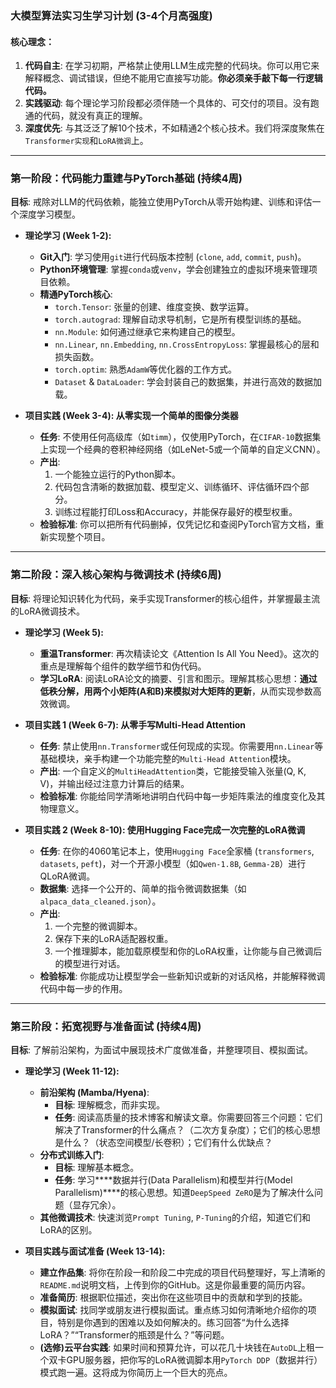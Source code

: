 ### 大模型算法实习生学习计划 (3-4个月高强度)

#### 核心理念：
1.  **代码自主**: 在学习初期，严格禁止使用LLM生成完整的代码块。你可以用它来解释概念、调试错误，但绝不能用它直接写功能。**你必须亲手敲下每一行逻辑代码。**
2.  **实践驱动**: 每个理论学习阶段都必须伴随一个具体的、可交付的项目。没有跑通的代码，就没有真正的理解。
3.  **深度优先**: 与其泛泛了解10个技术，不如精通2个核心技术。我们将深度聚焦在`Transformer实现`和`LoRA微调`上。

---

### **第一阶段：代码能力重建与PyTorch基础 (持续4周)**

**目标**: 戒除对LLM的代码依赖，能独立使用PyTorch从零开始构建、训练和评估一个深度学习模型。

* **理论学习 (Week 1-2):**
    * **Git入门**: 学习使用`git`进行代码版本控制 (`clone`, `add`, `commit`, `push`)。
    * **Python环境管理**: 掌握`conda`或`venv`，学会创建独立的虚拟环境来管理项目依赖。
    * **精通PyTorch核心**:
        * `torch.Tensor`: 张量的创建、维度变换、数学运算。
        * `torch.autograd`: 理解自动求导机制，它是所有模型训练的基础。
        * `nn.Module`: 如何通过继承它来构建自己的模型。
        * `nn.Linear`, `nn.Embedding`, `nn.CrossEntropyLoss`: 掌握最核心的层和损失函数。
        * `torch.optim`: 熟悉`AdamW`等优化器的工作方式。
        * `Dataset` & `DataLoader`: 学会封装自己的数据集，并进行高效的数据加载。

* **项目实践 (Week 3-4): 从零实现一个简单的图像分类器**
    * **任务**: 不使用任何高级库（如`timm`），仅使用PyTorch，在`CIFAR-10`数据集上实现一个经典的卷积神经网络（如LeNet-5或一个简单的自定义CNN）。
    * **产出**:
        1.  一个能独立运行的Python脚本。
        2.  代码包含清晰的数据加载、模型定义、训练循环、评估循环四个部分。
        3.  训练过程能打印Loss和Accuracy，并能保存最好的模型权重。
    * **检验标准**: 你可以把所有代码删掉，仅凭记忆和查阅PyTorch官方文档，重新实现整个项目。

---

### **第二阶段：深入核心架构与微调技术 (持续6周)**

**目标**: 将理论知识转化为代码，亲手实现Transformer的核心组件，并掌握最主流的LoRA微调技术。

* **理论学习 (Week 5):**
    * **重温Transformer**: 再次精读论文《Attention Is All You Need》。这次的重点是理解每个组件的数学细节和伪代码。
    * **学习LoRA**: 阅读LoRA论文的摘要、引言和图示。理解其核心思想：**通过低秩分解，用两个小矩阵(A和B)来模拟对大矩阵的更新**，从而实现参数高效微调。

* **项目实践 1 (Week 6-7): 从零手写Multi-Head Attention**
    * **任务**: 禁止使用`nn.Transformer`或任何现成的实现。你需要用`nn.Linear`等基础模块，亲手构建一个功能完整的`Multi-Head Attention`模块。
    * **产出**: 一个自定义的`MultiHeadAttention`类，它能接受输入张量(Q, K, V)，并输出经过注意力计算后的结果。
    * **检验标准**: 你能给同学清晰地讲明白代码中每一步矩阵乘法的维度变化及其物理意义。

* **项目实践 2 (Week 8-10): 使用Hugging Face完成一次完整的LoRA微调**
    * **任务**: 在你的4060笔记本上，使用`Hugging Face`全家桶 (`transformers`, `datasets`, `peft`)，对一个开源小模型（如`Qwen-1.8B`, `Gemma-2B`）进行QLoRA微调。
    * **数据集**: 选择一个公开的、简单的指令微调数据集（如`alpaca_data_cleaned.json`）。
    * **产出**:
        1.  一个完整的微调脚本。
        2.  保存下来的LoRA适配器权重。
        3.  一个推理脚本，能加载原模型和你的LoRA权重，让你能与自己微调后的模型进行对话。
    * **检验标准**: 你能成功让模型学会一些新知识或新的对话风格，并能解释微调代码中每一步的作用。

---

### **第三阶段：拓宽视野与准备面试 (持续4周)**

**目标**: 了解前沿架构，为面试中展现技术广度做准备，并整理项目、模拟面试。

* **理论学习 (Week 11-12):**
    * **前沿架构 (Mamba/Hyena)**:
        * **目标**: 理解概念，而非实现。
        * **任务**: 阅读高质量的技术博客和解读文章。你需要回答三个问题：它们解决了Transformer的什么痛点？（二次方复杂度）；它们的核心思想是什么？（状态空间模型/长卷积）；它们有什么优缺点？
    * **分布式训练入门**:
        * **目标**: 理解基本概念。
        * **任务**: 学习****数据并行(Data Parallelism)和模型并行(Model Parallelism)****的核心思想。知道`DeepSpeed ZeRO`是为了解决什么问题（显存冗余）。
    * **其他微调技术**: 快速浏览`Prompt Tuning`, `P-Tuning`的介绍，知道它们和LoRA的区别。

* **项目实践与面试准备 (Week 13-14):**
    * **建立作品集**: 将你在阶段一和阶段二中完成的项目代码整理好，写上清晰的`README.md`说明文档，上传到你的GitHub。这是你最重要的简历内容。
    * **准备简历**: 根据职位描述，突出你在这些项目中的贡献和学到的技能。
    * **模拟面试**: 找同学或朋友进行模拟面试。重点练习如何清晰地介绍你的项目，特别是你遇到的困难以及如何解决的。练习回答“为什么选择LoRA？”“Transformer的瓶颈是什么？”等问题。
    * **(选修)云平台实践**: 如果时间和预算允许，可以花几十块钱在`AutoDL`上租一个双卡GPU服务器，把你写的LoRA微调脚本用`PyTorch DDP`（数据并行）模式跑一遍。这将成为你简历上一个巨大的亮点。

